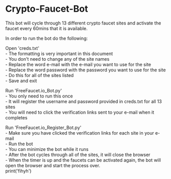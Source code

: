 # Crypto-Faucet-Bot
This bot will cycle through 13 different crypto faucet sites and activate the faucet every 60mins that it is available.

In order to run the bot do the following:

Open 'creds.txt'<br>
	- The formatting is very important in this document<br>
	- You don't need to change any of the site names<br>
	- Replace the word e-mail with the e-mail you want to use for the site<br>
	- Replace the word password with the password you want to use for the site<br>
	- Do this for all of the sites listed<br>
	- Save and exit<br>

Run 'FreeFaucet.io_Bot.py'<br>
	- You only need to run this once<br>
	- It will register the username and password provided in creds.txt for all 13 sites<br>
	- You will need to click the verification links sent to your e-mail when it completes<br>

Run 'FreeFaucet.io_Register_Bot.py'<br>
	- Make sure you have clicked the verification links for each site in your e-mail<br>
	- Run the bot<br>
	- You can minimize the bot while it runs<br>
	- After the bot cycles through all of the sites, it will close the browser<br>
	- When the timer is up and the faucets can be activated again, the bot will open the browser and start the process over.<br>
print('fihyh')